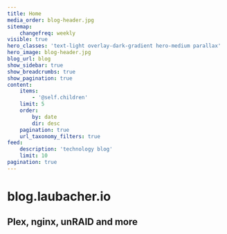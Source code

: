 ```yaml
---
title: Home
media_order: blog-header.jpg
sitemap:
    changefreq: weekly
visible: true
hero_classes: 'text-light overlay-dark-gradient hero-medium parallax'
hero_image: blog-header.jpg
blog_url: blog
show_sidebar: true
show_breadcrumbs: true
show_pagination: true
content:
    items:
        - '@self.children'
    limit: 5
    order:
        by: date
        dir: desc
    pagination: true
    url_taxonomy_filters: true
feed:
    description: 'technology blog'
    limit: 10
pagination: true
---
```


# blog.laubacher.io
## Plex, nginx, unRAID and more

